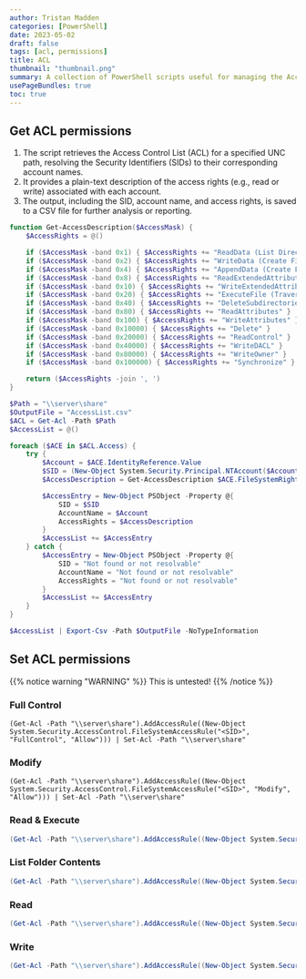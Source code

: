 ```yaml
---
author: Tristan Madden
categories: [PowerShell]
date: 2023-05-02
draft: false
tags: [acl, permissions]
title: ACL
thumbnail: "thumbnail.png"
summary: A collection of PowerShell scripts useful for managing the Access Control List (ACL)
usePageBundles: true
toc: true
---
```


## Get ACL permissions

1. The script retrieves the Access Control List (ACL) for a specified UNC path, resolving the Security Identifiers (SIDs) to their corresponding account names.
2. It provides a plain-text description of the access rights (e.g., read or write) associated with each account.
3. The output, including the SID, account name, and access rights, is saved to a CSV file for further analysis or reporting.

```PowerShell
function Get-AccessDescription($AccessMask) {
    $AccessRights = @()

    if ($AccessMask -band 0x1) { $AccessRights += "ReadData (List Directory)" }
    if ($AccessMask -band 0x2) { $AccessRights += "WriteData (Create Files)" }
    if ($AccessMask -band 0x4) { $AccessRights += "AppendData (Create Folders)" }
    if ($AccessMask -band 0x8) { $AccessRights += "ReadExtendedAttributes" }
    if ($AccessMask -band 0x10) { $AccessRights += "WriteExtendedAttributes" }
    if ($AccessMask -band 0x20) { $AccessRights += "ExecuteFile (Traverse Folder)" }
    if ($AccessMask -band 0x40) { $AccessRights += "DeleteSubdirectoriesAndFiles" }
    if ($AccessMask -band 0x80) { $AccessRights += "ReadAttributes" }
    if ($AccessMask -band 0x100) { $AccessRights += "WriteAttributes" }
    if ($AccessMask -band 0x10000) { $AccessRights += "Delete" }
    if ($AccessMask -band 0x20000) { $AccessRights += "ReadControl" }
    if ($AccessMask -band 0x40000) { $AccessRights += "WriteDACL" }
    if ($AccessMask -band 0x80000) { $AccessRights += "WriteOwner" }
    if ($AccessMask -band 0x100000) { $AccessRights += "Synchronize" }

    return ($AccessRights -join ', ')
}

$Path = "\\server\share"
$OutputFile = "AccessList.csv"
$ACL = Get-Acl -Path $Path
$AccessList = @()

foreach ($ACE in $ACL.Access) {
    try {
        $Account = $ACE.IdentityReference.Value
        $SID = (New-Object System.Security.Principal.NTAccount($Account)).Translate([System.Security.Principal.SecurityIdentifier]).Value
        $AccessDescription = Get-AccessDescription $ACE.FileSystemRights

        $AccessEntry = New-Object PSObject -Property @{
            SID = $SID
            AccountName = $Account
            AccessRights = $AccessDescription
        }
        $AccessList += $AccessEntry
    } catch {
        $AccessEntry = New-Object PSObject -Property @{
            SID = "Not found or not resolvable"
            AccountName = "Not found or not resolvable"
            AccessRights = "Not found or not resolvable"
        }
        $AccessList += $AccessEntry
    }
}

$AccessList | Export-Csv -Path $OutputFile -NoTypeInformation

```

## Set ACL permissions

{{% notice warning "WARNING" %}}
This is untested!
{{% /notice %}}

### Full Control
```PoweShell
(Get-Acl -Path "\\server\share").AddAccessRule((New-Object System.Security.AccessControl.FileSystemAccessRule("<SID>", "FullControl", "Allow"))) | Set-Acl -Path "\\server\share"
```

### Modify
```PoweShell
(Get-Acl -Path "\\server\share").AddAccessRule((New-Object System.Security.AccessControl.FileSystemAccessRule("<SID>", "Modify", "Allow"))) | Set-Acl -Path "\\server\share"
```

### Read & Execute
```PowerShell
(Get-Acl -Path "\\server\share").AddAccessRule((New-Object System.Security.AccessControl.FileSystemAccessRule("<SID>", "ReadAndExecute", "Allow"))) | Set-Acl -Path "\\server\share"
```

### List Folder Contents
```PowerShell
(Get-Acl -Path "\\server\share").AddAccessRule((New-Object System.Security.AccessControl.FileSystemAccessRule("<SID>", "ListDirectory", "Allow"))) | Set-Acl -Path "\\server\share"
```

### Read
```PowerShell
(Get-Acl -Path "\\server\share").AddAccessRule((New-Object System.Security.AccessControl.FileSystemAccessRule("<SID>", "Read", "Allow"))) | Set-Acl -Path "\\server\share"
```

### Write
```PowerShell
(Get-Acl -Path "\\server\share").AddAccessRule((New-Object System.Security.AccessControl.FileSystemAccessRule("<SID>", "Write", "Allow"))) | Set-Acl -Path "\\server\share"

```